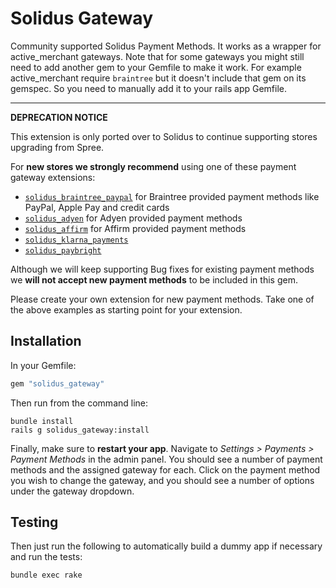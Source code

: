 Solidus Gateway
===============
Community supported Solidus Payment Methods. It works as a wrapper for
active_merchant gateways. Note that for some gateways you might still need to
add another gem to your Gemfile to make it work. For example active_merchant
require `braintree` but it doesn't include that gem on its gemspec. So you
need to manually add it to your rails app Gemfile.

---

**DEPRECATION NOTICE**

This extension is only ported over to Solidus to continue supporting stores upgrading from Spree.

For **new stores we strongly recommend** using one of these payment gateway extensions:

* [`solidus_braintree_paypal`](https://github.com/solidusio/solidus_paypal_braintree) for Braintree provided payment methods like PayPal, Apple Pay and credit cards
* [`solidus_adyen`](https://github.com/StemboltHQ/solidus-adyen) for Adyen provided payment methods
* [`solidus_affirm`](https://github.com/StemboltHQ/solidus_affirm) for Affirm provided payment methods
* [`solidus_klarna_payments`](https://github.com/bitspire/solidus_klarna_payments)
* [`solidus_paybright`](https://github.com/StemboltHQ/solidus_paybright)

Although we will keep supporting Bug fixes for existing payment methods we **will not accept new payment methods** to be included in this gem.

Please create your own extension for new payment methods. Take one of the above examples as starting point for your extension.

Installation
------------

In your Gemfile:

```ruby
gem "solidus_gateway"
```

Then run from the command line:

```shell
bundle install
rails g solidus_gateway:install
```

Finally, make sure to **restart your app**. Navigate to *Settings >
Payments > Payment Methods* in the admin panel.  You should see a number of payment
methods and the assigned gateway for each.  Click on the payment method you wish
to change the gateway, and you should see a number of options under the gateway dropdown.

Testing
-------

Then just run the following to automatically build a dummy app if necessary and
run the tests:

```shell
bundle exec rake
```

